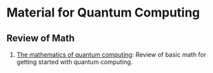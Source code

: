 # Material for Quantum Computing

## Review of Math
1. [The mathematics of quantum computing](https://github.com/ankith-mohan/QC_material/blob/main/mathematics_qm_v21.pdf): Review of basic math for getting started with quantum computing.
